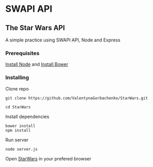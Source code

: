 # SWAPI API 
## The Star Wars API
A simple practice using SWAPI API, Node and Express 
### Prerequisites
[Install Node](https://nodejs.org/en/download/)
and 
[Install Bower](https://bower.io/)
### Installing
Clone repo
```
git clone https://github.com/ValentynaGorbachenko/StarWars.git

cd StarWars
```
Install dependencies
```
bower install
npm install
```
Run server
```
node server.js
```
Open [StarWars](http://localhost:8000/) in your prefered  browser
